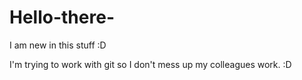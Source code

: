 # Hello-there-
I am new in this stuff :D

I'm trying to work with git so I don't mess up my colleagues work. :D
